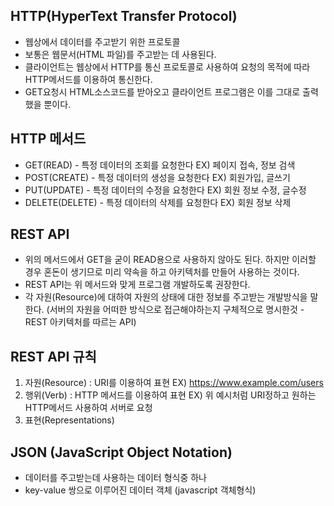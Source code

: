 ## HTTP(HyperText Transfer Protocol)
* 웹상에서 데이터를 주고받기 위한 프로토콜
* 보통은 웹문서(HTML 파일)를 주고받는 데 사용된다.
* 클라이언트는 웹상에서 HTTP를 통신 프로토콜로 사용하여 요청의 목적에 따라 HTTP메서드를 이용하여 통신한다.
* GET요청시 HTML소스코드를 받아오고 클라이언트 프로그램은 이를 그대로 출력했을 뿐이다.

## HTTP 메서드
* GET(READ) - 특정 데이터의 조회를 요청한다 EX) 페이지 접속, 정보 검색
* POST(CREATE) - 특정 데이터의 생성을 요청한다 EX) 회원가입, 글쓰기
* PUT(UPDATE) - 특정 데이터의 수정을 요청한다 EX) 회원 정보 수정, 글수정
* DELETE(DELETE) - 특정 데이터의 삭제를 요청한다 EX) 회원 정보 삭제

## REST API
* 위의 메서드에서 GET을 굳이 READ용으로 사용하지 않아도 된다. 하지만 이러할 경우 혼돈이 생기므로 미리 약속을 하고
아키텍처를 만들어 사용하는 것이다.
* REST API는 위 메서드와 맞게 프로그램 개발하도록 권장한다.
* 각 자원(Resource)에 대하여 자원의 상태에 대한 정보를 주고받는 개발방식을 말한다. 
(서버의 자원을 어떠한 방식으로 접근해야하는지 구체적으로 명시한것 - REST 아키텍처를 따르는 API)

## REST API 규칙
1. 자원(Resource) : URI를 이용하여 표현 EX) https://www.example.com/users
2. 행위(Verb) : HTTP 메서드를 이용하여 표현 EX) 위 예시처럼 URI정하고 원하는 HTTP메서드 사용하여 서버로 요청
3. 표현(Representations)

## JSON (JavaScript Object Notation)
* 데이터를 주고받는데 사용하는 데이터 형식중 하나
* key-value 쌍으로 이루어진 데이터 객체 (javascript 객체형식)
